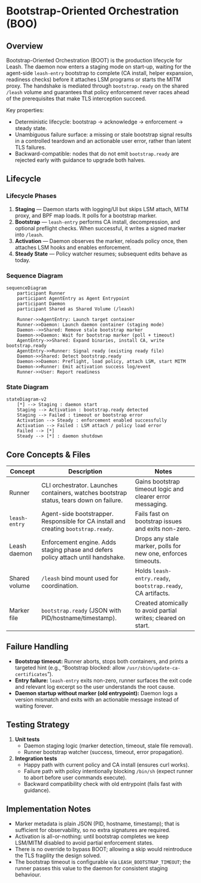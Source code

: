 # Bootstrap-Oriented Orchestration (BOO)

## Overview

Bootstrap-Oriented Orchestration (BOOT) is the production lifecycle for Leash.
The daemon now enters a staging mode on start-up, waiting for the agent-side
`leash-entry` bootstrap to complete (CA install, helper expansion, readiness
checks) before it attaches LSM programs or starts the MITM proxy. The handshake
is mediated through `bootstrap.ready` on the shared `/leash` volume and
guarantees that policy enforcement never races ahead of the prerequisites that
make TLS interception succeed.

Key properties:

- Deterministic lifecycle: bootstrap → acknowledge → enforcement → steady state.
- Unambiguous failure surface: a missing or stale bootstrap signal results in a
  controlled teardown and an actionable user error, rather than latent TLS
  failures.
- Backward-compatible: nodes that do not emit `bootstrap.ready` are rejected
  early with guidance to upgrade both halves.

## Lifecycle

### Lifecycle Phases

1. **Staging** — Daemon starts with logging/UI but skips LSM attach, MITM proxy,
   and BPF map loads. It polls for a bootstrap marker.
2. **Bootstrap** — `leash-entry` performs CA install, decompression, and optional
   preflight checks. When successful, it writes a signed marker into `/leash`.
3. **Activation** — Daemon observes the marker, reloads policy once, then
   attaches LSM hooks and enables enforcement.
4. **Steady State** — Policy watcher resumes; subsequent edits behave as today.

### Sequence Diagram

```mermaid
sequenceDiagram
    participant Runner
    participant AgentEntry as Agent Entrypoint
    participant Daemon
    participant Shared as Shared Volume (/leash)

    Runner->>AgentEntry: Launch target container
    Runner->>Daemon: Launch daemon container (staging mode)
    Daemon-->>Shared: Remove stale bootstrap marker
    Daemon->>Daemon: Wait for bootstrap marker (poll + timeout)
    AgentEntry->>Shared: Expand binaries, install CA, write bootstrap.ready
    AgentEntry->>Runner: Signal ready (existing ready file)
    Daemon->>Shared: Detect bootstrap.ready
    Daemon->>Daemon: Preflight, load policy, attach LSM, start MITM
    Daemon->>Runner: Emit activation success log/event
    Runner->>User: Report readiness
```

### State Diagram

```mermaid
stateDiagram-v2
    [*] --> Staging : daemon start
    Staging --> Activation : bootstrap.ready detected
    Staging --> Failed : timeout or bootstrap error
    Activation --> Steady : enforcement enabled successfully
    Activation --> Failed : LSM attach / policy load error
    Failed --> [*]
    Steady --> [*] : daemon shutdown
```

## Core Concepts & Files

| Concept           | Description                                                                 | Notes                                                         |
|-------------------|-----------------------------------------------------------------------------|---------------------------------------------------------------|
| Runner            | CLI orchestrator. Launches containers, watches bootstrap status, tears down on failure. | Gains bootstrap timeout logic and clearer error messaging.    |
| `leash-entry`     | Agent-side bootstrapper. Responsible for CA install and creating `bootstrap.ready`. | Fails fast on bootstrap issues and exits non-zero.            |
| Leash daemon      | Enforcement engine. Adds staging phase and defers policy attach until handshake. | Drops any stale marker, polls for new one, enforces timeouts. |
| Shared volume     | `/leash` bind mount used for coordination.                                  | Holds `leash-entry.ready`, `bootstrap.ready`, CA artifacts.   |
| Marker file       | `bootstrap.ready` (JSON with PID/hostname/timestamp).                        | Created atomically to avoid partial writes; cleared on start. |

## Failure Handling

- **Bootstrap timeout:** Runner aborts, stops both containers, and prints a
  targeted hint (e.g., “Bootstrap blocked: allow `/usr/sbin/update-ca-certificates`”).
- **Entry failure:** `leash-entry` exits non-zero, runner surfaces the exit code
  and relevant log excerpt so the user understands the root cause.
- **Daemon startup without marker (old entrypoint):** Daemon logs a version
  mismatch and exits with an actionable message instead of waiting forever.

## Testing Strategy

1. **Unit tests**
   - Daemon staging logic (marker detection, timeout, stale file removal).
   - Runner bootstrap watcher (success, timeout, error propagation).
2. **Integration tests**
   - Happy path with current policy and CA install (ensures curl works).
   - Failure path with policy intentionally blocking `/bin/sh` (expect runner to
     abort before user commands execute).
   - Backward compatibility check with old entrypoint (fails fast with guidance).

## Implementation Notes

- Marker metadata is plain JSON (PID, hostname, timestamp); that is sufficient
  for observability, so no extra signatures are required.
- Activation is all-or-nothing: until bootstrap completes we keep LSM/MITM
  disabled to avoid partial enforcement states.
- There is no override to bypass BOOT; allowing a skip would reintroduce the
  TLS fragility the design solved.
- The bootstrap timeout is configurable via `LEASH_BOOTSTRAP_TIMEOUT`; the
  runner passes this value to the daemon for consistent staging behaviour.
